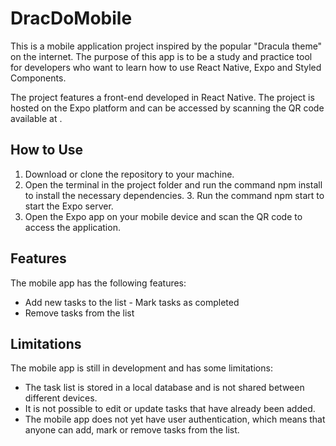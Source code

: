 # DracDoMobile

This is a mobile application project inspired by the popular "Dracula theme" on the internet. The purpose of this app is to be a study and practice tool for developers who want to learn how to use React Native, Expo and Styled Components.

The project features a front-end developed in React Native. The project is hosted on the Expo platform and can be accessed by scanning the QR code available at .

## How to Use

   1. Download or clone the repository to your machine.
   2. Open the terminal in the project folder and run the command npm install to install the necessary dependencies.
    3. Run the command npm start to start the Expo server.
   4. Open the Expo app on your mobile device and scan the QR code to access the application.

## Features

The mobile app has the following features:

   - Add new tasks to the list
    - Mark tasks as completed
   - Remove tasks from the list

## Limitations

The mobile app is still in development and has some limitations:

   - The task list is stored in a local database and is not shared between different devices.
   - It is not possible to edit or update tasks that have already been added.
   - The mobile app does not yet have user authentication, which means that anyone can add, mark or remove tasks from the list.
